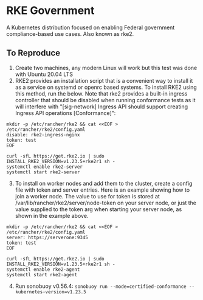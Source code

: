 # RKE Government
A Kubernetes distribution focused on enabling Federal government compliance-based use cases. Also known as rke2.

## To Reproduce

1. Create two machines, any modern Linux will work but this test was done with Ubuntu 20.04 LTS
2. RKE2 provides an installation script that is a convenient way to install it as a service on systemd or openrc based systems. To install RKE2 using this method, run the below. Note that rke2 provides a built-in ingress controller that should be disabled when running conformance tests as it will interfere with "[sig-network] Ingress API should support creating Ingress API operations [Conformance]":
  ```
  mkdir -p /etc/rancher/rke2 && cat <<EOF > /etc/rancher/rke2/config.yaml
  disable: rke2-ingress-nginx
  token: test
  EOF
  
  curl -sfL https://get.rke2.io | sudo INSTALL_RKE2_VERSION=v1.23.5+rke2r1 sh -
  systemctl enable rke2-server
  systemctl start rke2-server
  ```
3. To install on worker nodes and add them to the cluster, create a config file with token and server entries. Here is an example showing how to join a worker node. The value to use for token is stored at /var/lib/rancher/rke2/server/node-token on your server node, or just the value supplied to the token arg when starting your server node, as shown in the example above.
  ```
  mkdir -p /etc/rancher/rke2 && cat <<EOF > /etc/rancher/rke2/config.yaml
  server: https://serverone:9345
  token: test
  EOF
  
  curl -sfL https://get.rke2.io | sudo INSTALL_RKE2_VERSION=v1.23.5+rke2r1 sh -
  systemctl enable rke2-agent
  systemctl start rke2-agent
  ```
4. Run sonobuoy v0.56.4: `sonobuoy run --mode=certified-conformance --kubernetes-version=v1.23.5`

